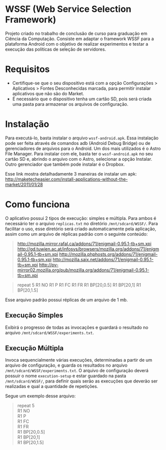 <h1>WSSF (Web Service Selection Framework)</h1>

Projeto criado no trabalho de conclusão de curso para graduação em Ciência da Computação.
Consiste em adaptar o framework WSSF para a plataforma Android com o objetivo de realizar experimentos e testar a execução das políticas de seleção de servidores.


# Requisitos
 - Certifique-se que o seu dispositivo está com a opção Configurações > Aplicativos > Fontes Desconhecidas marcada, para permitir instalar aplicativos que não são do Market.
 - É necessário que o dispositivo tenha um cartão SD, pois será criada uma pasta para armazenar os arquivos de configuração.

# Instalação

Para executá-lo, basta instalar o arquivo `wssf-android.apk`. Essa instalação pode ser feita através de comandos adb (Android Debug Bridge) ou de gerenciadores de arquivos para o Android.
Um dos mais utilizados é o Astro File Manager. Para instalar com ele, basta ter o `wssf-android.apk` no seu cartão SD e, abrindo o arquivo com o Astro, selecionar a opção Instalar.
Outro gerenciador que também pode instalar é o Dropbox.

Esse link mostra detalhadamente 3 maneiras de instalar um apk:
http://maketecheasier.com/install-applications-without-the-market/2011/01/28

# Como funciona

O aplicativo possui 2 tipos de execução: simples e múltipla. Para ambos é necessário ter o arquivo `replicas.txt` no diretório `/mnt/sdcard/WSSF/`. Para facilitar o uso, esse diretório será criado automaticamente pela aplicação, assim como um arquivo de réplicas padrão com o seguinte conteúdo:

 > http://mozilla.mirror.rafal.ca/addons/71/enigmail-0.95.1-tb+sm.xpi
 > http://gd.tuwien.ac.at/infosys/browsers/mozilla.org/addons/71/enigmail-0.95.1-tb+sm.xpi
 > http://mozilla.phphosts.org/addons/71/enigmail-0.95.1-tb+sm.xpi
 > http://mozilla.saix.net/addons/71/enigmail-0.95.1-tb+sm.xpi
 > http://pv-mirror02.mozilla.org/pub/mozilla.org/addons/71/enigmail-0.95.1-tb+sm.xpi

 > repeat 5
 > R1 NO
 > R1 P
 > R1 FC
 > R1 FR
 > R1 BP[20,0.5]
 > R1 BP[20,1]
 > R1 BP[20,1.5]

Esse arquivo padrão possui réplicas de um arquivo de 1 mb.

## Execução Simples
 Exibirá o progresso de todas as invocações e guardará o resultado no arquivo `/mnt/sdcard/WSSF/experiments.txt`.

## Execução Múltipla
Invoca sequencialmente várias execuções, determinadas a partir de um arquivo de configuração, e guarda os resultados no arquivo `/mnt/sdcard/WSSF/experiments.txt`.
O arquivo de configuração deverá possuir o nome `execution-setup` e estar guardado na pasta `/mnt/sdcard/WSSF/`, para definir quais serão as execuções que deverão ser realizadas e qual a quantidade de repetições.
 
Segue um exemplo desse arquivo:

 > repeat 5 </br>
 > R1 NO </br>
 > R1 P </br>
 > R1 FC </br>
 > R1 FR </br>
 > R1 BP[20,0.5] </br>
 > R1 BP[20,1] </br>
 > R1 BP[20,1.5] </br>

